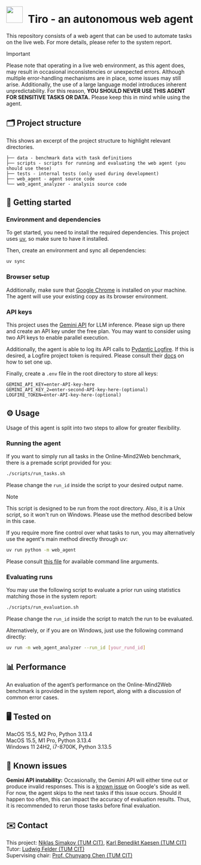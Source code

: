 # <img src="https://upload.wikimedia.org/wikipedia/commons/c/c8/Logo_of_the_Technical_University_of_Munich.svg" width="44">&ensp;Tiro - an autonomous web agent
This repository consists of a web agent that can be used to automate tasks on the live web. For more details, please refer to the system report.

> [!IMPORTANT]
> Please note that operating in a live web environment, as this agent does, may result in occasional inconsistencies or unexpected errors. Although multiple error-handling mechanisms are in place, some issues may still arise. Additionally, the use of a large language model introduces inherent unpredictability. For this reason, __YOU SHOULD NEVER USE THIS AGENT FOR SENSITIVE TASKS OR DATA.__ Please keep this in mind while using the agent.

## 🗂️ Project structure
This shows an excerpt of the project structure to highlight relevant directories.
```
├── data - benchmark data with task definitions
├── scripts - scripts for running and evaluating the web agent (you should use these)
├── tests - internal tests (only used during development)
├── web_agent - agent source code
└── web_agent_analyzer - analysis source code
```

## 🚀 Getting started
### Environment and dependencies
To get started, you need to install the required dependencies. This project uses [uv](https://docs.astral.sh/uv/), so make sure to have it installed.

Then, create an environment and sync all dependencies:
```bash
uv sync
```

### Browser setup
Additionally, make sure that [Google Chrome](https://www.google.com/chrome/) is installed on your machine. The agent will use your existing copy as its browser environment.

### API keys
This project uses the [Gemini API](https://aistudio.google.com/apikey) for LLM inference. Please sign up there and create an API key under the free plan. You may want to consider using two API keys to enable parallel execution.

Additionally, the agent is able to log its API calls to [Pydantic Logfire](https://pydantic.dev/logfire). If this is desired, a Logfire project token is required. Please consult their [docs](https://logfire.pydantic.dev/docs/how-to-guides/create-write-tokens/) on how to set one up.

Finally, create a `.env` file in the root directory to store all keys:
```env
GEMINI_API_KEY=enter-API-key-here
GEMINI_API_KEY_2=enter-second-API-key-here-(optional)
LOGFIRE_TOKEN=enter-API-key-here-(optional)
```

## ⚙️ Usage
Usage of this agent is split into two steps to allow for greater flexibility.
### Running the agent
If you want to simply run all tasks in the Online-Mind2Web benchmark, there is a premade script provided for you:
```bash
./scripts/run_tasks.sh
```
Please change the `run_id` inside the script to your desired output name.

> [!NOTE]  
> This script is designed to be run from the root directory. Also, it is a Unix script, so it won't run on Windows. Please use the method described below in this case.


If you require more fine control over what tasks to run, you may alternatively use the agent's main method directly through uv:
```bash
uv run python -m web_agent
```
Please consult [this file](web_agent/__main__.py) for available command line arguments.

### Evaluating runs
You may use the following script to evaluate a prior run using statistics matching those in the system report:
```bash
./scripts/run_evaluation.sh
```
Please change the `run_id` inside the script to match the run to be evaluated.

Alternatively, or if you are on Windows, just use the following command directly:
```bash
uv run -m web_agent_analyzer --run_id [your_rund_id]
```

## 📊 Performance
An evaluation of the agent’s performance on the Online-Mind2Web benchmark is provided in the system report, along with a discussion of common error cases.

## 🖥️ Tested on
MacOS 15.5, M2 Pro, Python 3.13.4<br>
MacOS 15.5, M1 Pro, Python 3.13.4<br>
Windows 11 24H2, i7-8700K, Python 3.13.5

## 🚧 Known issues
__Gemini API instability:__ Occasionally, the Gemini API will either time out or produce invalid responses. This is a [known issue](https://discuss.ai.google.dev/t/persistent-500-error-for-gemini-2-5-flash-for-certain-prompts-even-after-an-hour-of-retries/89319) on Google's side as well. For now, the agent skips to the next tasks if this issue occurs. Should it happen too often, this can impact the accuracy of evaluation results. Thus, it is recommended to rerun those tasks before final evaluation.

## ✉️ Contact
This project: [Niklas Simakov (TUM CIT)](mailto:niklas.simakov@tum.de), [Karl Benedikt Kaesen (TUM CIT)](mailto:benedikt.kaesen@tum.de)<br>
Tutor: [Ludwig Felder (TUM CIT)](mailto:ludwig.felder@tum.de)<br>
Supervising chair: [Prof. Chunyang Chen (TUM CIT)](mailto:chun-yang.chen@tum.de)
